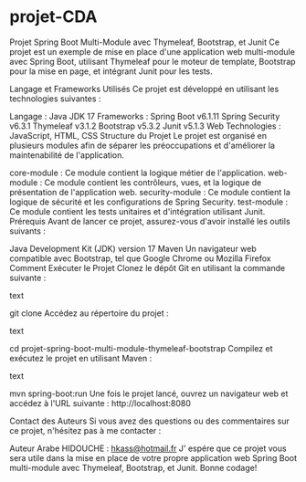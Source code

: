 # projet-CDA

Projet Spring Boot Multi-Module avec Thymeleaf, Bootstrap, et Junit
Ce projet est un exemple de mise en place d'une application web multi-module avec Spring Boot, utilisant Thymeleaf pour le moteur de template, Bootstrap pour la mise en page, et intégrant Junit pour les tests.

Langage et Frameworks Utilisés
Ce projet est développé en utilisant les technologies suivantes :

Langage : Java JDK 17
Frameworks :
Spring Boot v6.1.11
Spring Security v6.3.1
Thymeleaf v3.1.2
Bootstrap v5.3.2
Junit v5.1.3
Web Technologies : JavaScript, HTML, CSS
Structure du Projet
Le projet est organisé en plusieurs modules afin de séparer les préoccupations et d'améliorer la maintenabilité de l'application.

core-module : Ce module contient la logique métier de l'application.
web-module : Ce module contient les contrôleurs, vues, et la logique de présentation de l'application web.
security-module : Ce module contient la logique de sécurité et les configurations de Spring Security.
test-module : Ce module contient les tests unitaires et d'intégration utilisant Junit.
Prérequis
Avant de lancer ce projet, assurez-vous d'avoir installé les outils suivants :

Java Development Kit (JDK) version 17
Maven
Un navigateur web compatible avec Bootstrap, tel que Google Chrome ou Mozilla Firefox
Comment Exécuter le Projet
Clonez le dépôt Git en utilisant la commande suivante :

text

git clone
Accédez au répertoire du projet :

text

cd projet-spring-boot-multi-module-thymeleaf-bootstrap
Compilez et exécutez le projet en utilisant Maven :

text

mvn spring-boot:run
Une fois le projet lancé, ouvrez un navigateur web et accédez à l'URL suivante : http://localhost:8080

Contact des Auteurs
Si vous avez des questions ou des commentaires sur ce projet, n'hésitez pas à me contacter :

Auteur Arabe HIDOUCHE : hkass@hotmail.fr
J' espére que ce projet vous sera utile dans la mise en place de votre propre application web Spring Boot multi-module avec Thymeleaf, Bootstrap, et Junit. Bonne codage!
